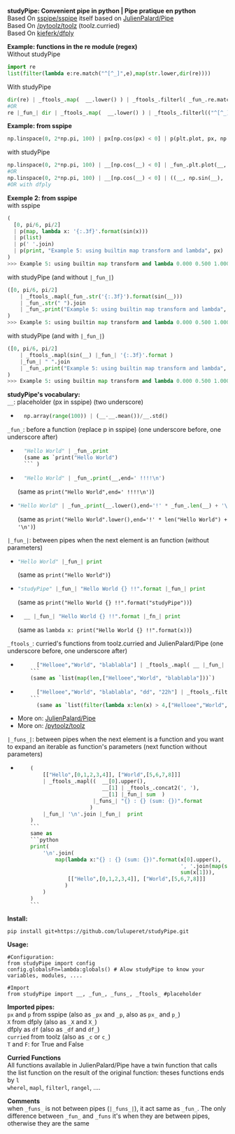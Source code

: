 **studyPipe: Convenient pipe in python | Pipe pratique en python**  
Based On [sspipe/sspipe](https://github.com/sspipe/sspipe)  itself based on  [JulienPalard/Pipe](https://github.com/JulienPalard/Pipe)  
Based On [/pytoolz/toolz](https://github.com/pytoolz/toolz) (toolz.curried)  
Based On [kieferk/dfply](https://github.com/kieferk/dfply)

**Example: functions in the re module (regex)**  
Without studyPipe

```python
import re
list(filter(lambda e:re.match("^[^_]",e),map(str.lower,dir(re))))
```

With studyPipe
```python
dir(re) | _ftools_.map(  __.lower() ) | _ftools_.filterl( _fun_.re.match("^[^_]") )
#OR
re |_fun_| dir | _ftools_.map(  __.lower() ) | _ftools_.filterl(("^[^_]",__) |_funs_| re.match )
```

**Example: from sspipe**  

```python
np.linspace(0, 2*np.pi, 100) | px[np.cos(px) < 0] | p(plt.plot, px, np.sin(px), 'r')
```

with studyPipe

```python
np.linspace(0, 2*np.pi, 100) | __[np.cos(__) < 0] | _fun_.plt.plot(__, np.sin(__), 'r');
#OR
np.linspace(0, 2*np.pi, 100) | __[np.cos(__) < 0] | ((__, np.sin(__), 'r') |_funs_| plt.plot);
#OR with dfply

```
**Exemple 2: from sspipe**  
with sspipe
```python
(
  [0, pi/6, pi/2]
  | p(map, lambda x: '{:.3f}'.format(sin(x)))
  | p(list) 
  | p(' '.join) 
  | p(print, "Example 5: using builtin map transform and lambda", px)
)
>>> Example 5: using builtin map transform and lambda 0.000 0.500 1.000
```

with studyPipe (and without `|_fun_|`)
```python
([0, pi/6, pi/2] 
    | _ftools_.mapl(_fun_.str('{:.3f}').format(sin(__)))
    | _fun_.str(" ").join
    | _fun_.print("Example 5: using builtin map transform and lambda", __)
)
>>> Example 5: using builtin map transform and lambda 0.000 0.500 1.000
```
with studyPipe (and with `|_fun_|`)
```python
([0, pi/6, pi/2] 
    | _ftools_.mapl(sin(__) |_fun_| '{:.3f}'.format )
    |_fun_| " ".join
    | _fun_.print("Example 5: using builtin map transform and lambda", __)
)
>>> Example 5: using builtin map transform and lambda 0.000 0.500 1.000
```

**studyPipe's vocabulary:**  
`__`: placeholder (px in sspipe) (two underscore)  
   - ```python 
       np.array(range(100)) | (__-__.mean())/__.std()
       ``` 
   
`_fun_`: before a function (replace p in sspipe) (one underscore before, one underscore after)  
  - ```python 
      "Hello World" | _fun_.print  
      (same as `print("Hello World")
      ``` )  
  - ```python 
      "Hello World" | _fun_.print(__,end=' !!!!\n')
    ```    
    (same as `print("Hello World",end=' !!!!\n')`)  
  - ```python 
    "Hello World" | _fun_.print(__.lower(),end='!' * _fun_.len(__) + '\n')
    ```  
    (same as `print("Hello World".lower(),end='!' * len("Hello World") + '\n')`)  
  
`|_fun_|`: between pipes when the next element is an function (without parameters)    
  - ```python 
    "Hello World" |_fun_| print
    ```   
    (same as `print("Hello World")`)  
  - ```python 
    "studyPipe" |_fun_| "Hello World {} !!".format |_fun_| print
    ```   
    (same as `print("Hello World {} !!".format("studyPipe"))`) 
  - ```python 
      __ |_fun_| "Hello World {} !!".format |_fn_| print
      ```  
      (same as `lambda x: print("Hello World {} !!".format(x))`)  
  
`_ftools_`: curried's functions from toolz.curried and JulienPalard/Pipe  (one underscore before, one underscore after)   
- ```python 
        ["Helloee","World", "blablabla"] | _ftools_.mapl( __ |_fun_| len )
      ``` 
      (same as `list(map(len,["Helloee","World", "blablabla"]))`) 
- ```python 
        ["Helloee","World", "blablabla", "dd", "22h"] | _ftools_.filterl( __ |_fun_| len > 4 )
      ``` 
        (same as `list(filter(lambda x:len(x) > 4,["Helloee","World", "blablabla", "dd", "22h"]))`) 
- More on: [JulienPalard/Pipe](https://github.com/JulienPalard/Pipe)  
- More on: [/pytoolz/toolz](https://github.com/pytoolz/toolz)  

`|_funs_|`: between pipes when the next element is a function and you want to expand an iterable as function's parameters  (next function without parameters)  
- ```python
      (
          [["Hello",[0,1,2,3,4]], ["World",[5,6,7,8]]]  
          | _ftools_.mapl((  __[0].upper(), 
                             __[1] | _ftools_.concat2(', '),
                             __[1] |_fun_| sum  ) 
                          |_funs_| "{} : {} (sum: {})".format
                         ) 
          |_fun_| '\n'.join |_fun_|  print
      )
      ```
      same as 
      ```python
      print(
          '\n'.join(
              map(lambda x:"{} : {} (sum: {})".format(x[0].upper(),
                                                      ', '.join(map(str,x[1])),
                                                      sum(x[1])),
                  [["Hello",[0,1,2,3,4]], ["World",[5,6,7,8]]] 
                 )
          )
      )
      ```

**Install:**
```
pip install git+https://github.com/luluperet/studyPipe.git
```


**Usage:**
```
#Configuration:  
from studyPipe import config
config.globalsFn=lambda:globals() # Alow studyPipe to know your variables, modules, ....

#Import
from studyPipe import __, _fun_, _funs_, _ftools_ #placeholder
```

**Imported pipes:**  
`px` and `p` from sspipe (also as `_px` and `_p`, also as `px_` and `p_`)  
`X` from dfply (also as `_X` and `X_`)    
dfply as `df` (also as `_df` and `df_`)  
`curried` from toolz (also as `_c` or `c_`)  
`T` and `F`: for True and False  

**Curried Functions**  
All functions available in JulienPalard/Pipe have a twin function that calls the list function on the result of the original function: theses functions ends by `l`  
`wherel`, `mapl`, `filterl`, `rangel`, ....

**Comments**  
when `_funs_` is not between pipes (`|_funs_|`), it act same as `_fun_`. The only difference between `_fun_` and `_funs` it's when they are between pipes, otherwise they are the same 
